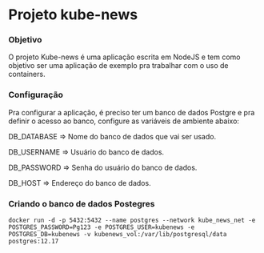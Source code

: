 # Projeto kube-news

### Objetivo
O projeto Kube-news é uma aplicação escrita em NodeJS e tem como objetivo ser uma aplicação de exemplo pra trabalhar com o uso de containers.

### Configuração
Pra configurar a aplicação, é preciso ter um banco de dados Postgre e pra definir o acesso ao banco, configure as variáveis de ambiente abaixo:

DB_DATABASE => Nome do banco de dados que vai ser usado.

DB_USERNAME => Usuário do banco de dados.

DB_PASSWORD => Senha do usuário do banco de dados.

DB_HOST => Endereço do banco de dados.

### Criando o banco de dados Postegres
```
docker run -d -p 5432:5432 --name postgres --network kube_news_net -e POSTGRES_PASSWORD=Pg123 -e POSTGRES_USER=kubenews -e POSTGRES_DB=kubenews -v kubenews_vol:/var/lib/postgresql/data postgres:12.17
```
